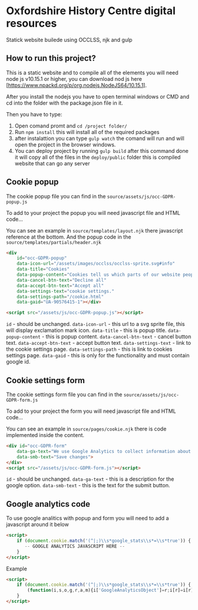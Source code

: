 # Oxfordshire History Centre digital resources

Statick website builede using OCCLSS, njk and gulp

## How to run this project?

This is a static website and to compile all of the elements you will need node js v10.15.1 or higher, you can download nod js here [https://www.npackd.org/p/org.nodejs.NodeJS64/10.15.1].


After you install the nodejs you have to open terminal windows or CMD and cd into the folder with the package.json file in it.

Then you have to type:

1. Open comand promt and `cd /project folder/`
2. Run `npm install` this will install all of the required packages
3. after instalattion you can type `gulp watch` the comand will run and will open the project in the browser windows.
4. You can deploy project by running `gulp build` after this command done it will copy all of the files in the `deploy/public` folder this is compiled website that can go any server

## Cookie popup

The cookie popup file you can find in the `source/assets/js/occ-GDPR-popup.js`

To add to your project the popup you will need javascript file and HTML code...

You can see an example in `source/templates/layout.njk` there javascript reference at the bottom.
And the popup code in the `source/templates/partials/header.njk`


```html
<div
    id="occ-GDPR-popup"
    data-icon-url="/assets/images/occlss/occlss-sprite.svg#info"
    data-title="Cookies"
    data-popup-content="Cookies tell us which parts of our website people have visited, help us to measure the effectiveness of our content, and allow you to view videos on our website. We store no personal details. Control your"
    data-cancel-btn-text="Decline all"
    data-accept-btn-text="Accept all"
    data-settings-text="cookie settings."
    data-settings-path="/cookie.html"
    data-gaid="UA-90576415-1"></div>

<script src="/assets/js/occ-GDPR-popup.js"></script>
```

`id` - should be unchanged.
`data-icon-url` - this url to a svg sprite file, this will display exclamation mark icon.
`data-title` - this is popup title.
`data-popup-content` -  this is popup content.
`data-cancel-btn-text` - cancel button text.
`data-accept-btn-text` - accept button text.
`data-settings-text` - link to the cookie settings page.
`data-settings-path` - this is link to cookies settings page.
`data-gaid` - this is only for the functionality and must contain google id.


## Cookie settings form

The cookie settings form file you can find in the `source/assets/js/occ-GDPR-form.js`

To add to your project the form you will need javascript file and HTML code...

You can see an example in `source/pages/cookie.njk` there is code implemented inside the content.


```html
<div id="occ-GDPR-form"
    data-ga-text="We use Google Analytics to collect information about how visitors use our site. This information is used for reporting purposes and to help us improve the customer experience on our site.<br> Analytics uses its own cookie to track visitor interactions. The cookie is used to store information, such as what time the current visit occurred, whether the visitor has been to the site before, and what site referred the visitor to the web page."
    data-smb-text="Save changes">
</div>
<script src="/assets/js/occ-GDPR-form.js"></script>
```

`id` - should be unchanged.
`data-ga-text` - this is a description for the google option.
`data-smb-text` - this is the text for the submit button.


## Google analytics code

To use google analitics with popup and form you will need to add a javascript around it below


```html
<script>
    if (document.cookie.match('(^|;)\\s*google_stats\\s*=\\s*true')) {
       -- GOOGLE ANALYTICS JAVASCRIPT HERE --
    }
</script>
```

Example

```html
<script>
    if (document.cookie.match('(^|;)\\s*google_stats\\s*=\\s*true')) {
        (function(i,s,o,g,r,a,m){i['GoogleAnalyticsObject']=r;i[r]=i[r]||function(){  (i[r].q=i[r].q||[]).push(arguments)},i[r].l=1*new Date();a=s.createElement(o),  m=s.getElementsByTagName(o)[0];a.async=1;a.src=g;m.parentNode.insertBefore(a,m)  })(window,document,'script','https://www.google-analytics.com/analytics.js','ga');  ga('create', 'UA-90576415-1', 'auto');  ga('send', 'pageview');
    }
</script>
```